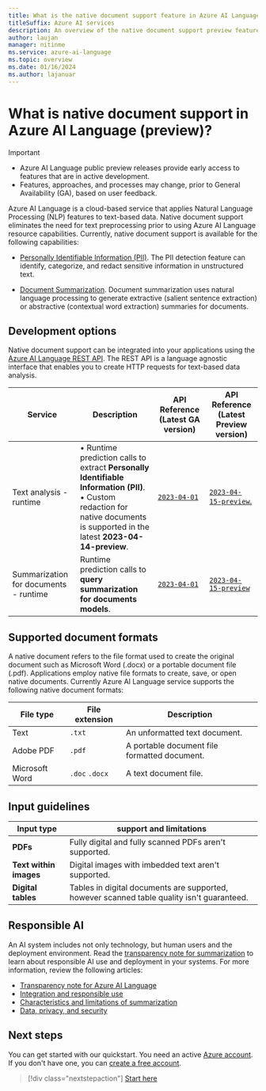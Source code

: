 ```yaml
---
title: What is the native document support feature in Azure AI Language (preview)?
titleSuffix: Azure AI services
description: An overview of the native document support preview feature for Azure AI Languages Personally Identifiable Information and Summarization capabilities.
author: laujan
manager: nitinme
ms.service: azure-ai-language
ms.topic: overview
ms.date: 01/16/2024
ms.author: lajanuar
---
```


# What is native document support in Azure AI Language (preview)?

> [!IMPORTANT]
>
> * Azure AI Language public preview releases provide early access to features that are in active development.
> * Features, approaches, and processes may change, prior to General Availability (GA), based on user feedback.

Azure AI Language is a cloud-based service that applies Natural Language Processing (NLP) features to text-based data. Native document support eliminates the need for text preprocessing prior to using Azure AI Language resource capabilities.  Currently, native document support is available for the following capabilities:

* [Personally Identifiable Information (PII)](../personally-identifiable-information/overview.md). The PII detection feature can identify, categorize, and redact sensitive information in unstructured text.

* [Document Summarization](../summarization/overview.md). Document summarization uses natural language processing to generate extractive (salient sentence extraction) or abstractive (contextual word extraction) summaries for documents.

## Development options

Native document support can be integrated into your applications using the [Azure AI Language REST API](/rest/api/language/). The REST API is a language agnostic interface that enables you to create HTTP requests for text-based data analysis.

|Service|Description|API Reference (Latest GA version)|API Reference (Latest Preview version)|
|--|--|--|--|
| Text analysis - runtime | &bullet; Runtime prediction calls to extract **Personally Identifiable Information (PII)**.</br>&bullet; Custom redaction for native documents is supported in the latest **2023-04-14-preview**.|[`2023-04-01`](/rest/api/language/2023-04-01/text-analysis-runtime)|[`2023-04-15-preview`.](/rest/api/language/2023-04-15-preview/text-analysis-runtime)|
| Summarization for documents - runtime|Runtime prediction calls to **query summarization for documents models**.|[`2023-04-01`](/rest/api/language/2023-04-01/text-analysis-runtime/submit-job)|[`2023-04-15-preview`](/rest/api/language/2023-04-15-preview/text-analysis-runtime)|

## Supported document formats

A native document refers to the file format used to create the original document such as Microsoft Word (.docx) or a portable document file (.pdf).  Applications employ native file formats to create, save, or open native documents.  Currently Azure AI Language service supports the following native document formats:

|File type|File extension|Description|
|---------|--------------|-----------|
|Text| `.txt`|An unformatted text document.|
|Adobe PDF| `.pdf`       |A portable document file formatted document.|
|Microsoft Word| `.doc` `.docx`|A text document file.|

## Input guidelines

|Input type|support and limitations|
|---|---|
|**PDFs**| Fully digital and fully scanned PDFs aren't supported.|
|**Text within images**| Digital images with imbedded text aren't supported.|
|**Digital tables**| Tables in digital documents are supported, however scanned table quality isn't guaranteed.|

## Responsible AI

An AI system includes not only technology, but human users and the deployment environment. Read the [transparency note for summarization](/legal/cognitive-services/language-service/transparency-note-extractive-summarization?context=/azure/ai-services/language-service/context/context) to learn about responsible AI use and deployment in your systems. For more information, review the following articles:

* [Transparency note for Azure AI Language](/legal/cognitive-services/language-service/transparency-note?context=/azure/ai-services/language-service/context/context)
* [Integration and responsible use](/legal/cognitive-services/language-service/guidance-integration-responsible-use-summarization?context=/azure/ai-services/language-service/context/context)
* [Characteristics and limitations of summarization](/legal/cognitive-services/language-service/characteristics-and-limitations-summarization?context=/azure/ai-services/language-service/context/context)
* [Data, privacy, and security](/legal/cognitive-services/language-service/data-privacy?context=/azure/ai-services/language-service/context/context)

## Next steps

You can get started with our quickstart. You need an active [Azure account](https://azure.microsoft.com/free/cognitive-services/).  If you don't have one, you can [create a free account](https://azure.microsoft.com/free).

> [!div class="nextstepaction"]
> [Start here](quickstart.md "Learn how to process and analyze native documents.")
